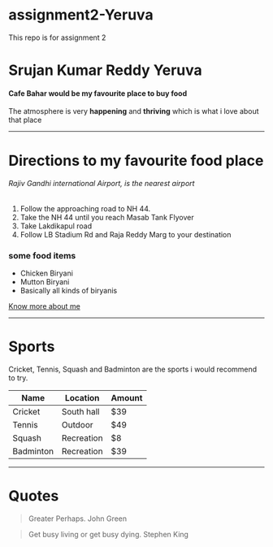 # assignment2-Yeruva
This repo is for assignment 2
# Srujan Kumar Reddy Yeruva
#### Cafe Bahar would be my favourite place to buy food

The atmosphere is very **happening** and **thriving**
which is what i love about that place

--------------------------------------------------------------------------

# Directions to my favourite food place
###### Rajiv Gandhi international Airport, is the nearest airport


1. Follow the approaching road to NH 44.
2. Take the NH 44 until you reach Masab Tank Flyover
3. Take Lakdikapul road 
4. Follow LB Stadium Rd and Raja Reddy Marg to your destination

### some food items
* Chicken Biryani
* Mutton Biryani
* Basically all kinds of biryanis


[Know more about me](https://github.com/srujan0403/assignment2-Yeruva/blob/main/AboutMe.md)

-----------------------------------------------

# Sports

Cricket, Tennis, Squash and Badminton are the sports i would recommend to try.

|  Name       |  Location   | Amount|
|-------------|-------------|-------|
|  Cricket    | South hall  |  $39  |
|  Tennis     | Outdoor     |  $49  |
|  Squash     | Recreation  |  $8   |
|  Badminton  | Recreation  |  $39  |

----------------------------------------------------

# Quotes

> Greater Perhaps. John Green

> Get busy living or get busy dying. Stephen King